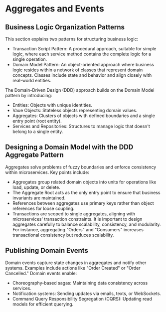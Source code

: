 # Aggregates and Events

## Business Logic Organization Patterns

This section explains two patterns for structuring business logic:

- Transaction Script Pattern: A procedural approach, suitable for simple logic, where each service method contains the complete logic for a single operation.
- Domain Model Pattern: An object-oriented approach where business logic resides within a network of classes that represent domain concepts. Classes include state and behavior and align closely with real-world entities.

The Domain-Driven Design (DDD) approach builds on the Domain Model pattern by introducing:

- Entities: Objects with unique identities.
- Vaue Objects: Stateless objects representing domain values.
- Aggregates: Clusters of objects with defined boundaries and a single entry point (root entity).
- Services and Repositories: Structures to manage logic that doesn't belong to a single entity.

## Designing a Domain Model with the DDD Aggregate Pattern

Aggregates solve problems of fuzzy boundaries and enforce consistency within microservices. Key points include:

- Aggregates group related domain objects into units for operations like load, update, or delete.
- The Aggregate Root acts as the only entry point to ensure that business invariants are maintained.
- References between aggregates use primary keys rather than object references for loose coupling.
- Transactions are scoped to single aggregates, aligning with microservices' transaction constraints.
  It is important to design aggregates carefully to balance scalability, consistency, and modularity. For instance, aggregating "Orders" and "Consumers" increases transactional consistency but reduces scalability.

## Publishing Domain Events

Domain events capture state changes in aggregates and notify other systems. Examples include actions like "Order Created" or "Order Cancelled." Domain events enable:

- Choreography-based sagas: Maintaining data consistency across services.
- Notification systems: Sending updates via emails, texts, or WebSockets.
- Command Query Responsibility Segregation (CQRS): Updating read models for efficient querying.
